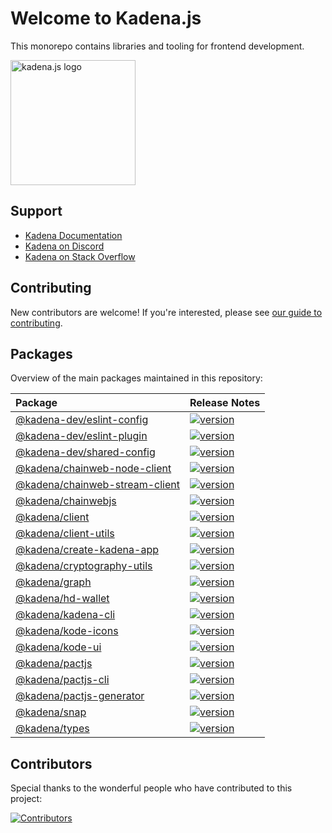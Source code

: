 # Welcome to Kadena.js

This monorepo contains libraries and tooling for frontend development.

<picture>
  <source srcset="./common/images/Kadena.JS_logo-white.png" media="(prefers-color-scheme: dark)"/>
  <img src="./common/images/Kadena.JS_logo-black.png" width="200" alt="kadena.js logo" />
</picture>

## Support

- [Kadena Documentation][1]
- [Kadena on Discord][2]
- [Kadena on Stack Overflow][3]

## Contributing

New contributors are welcome! If you're interested, please see [our guide to
contributing][4].

## Packages

Overview of the main packages maintained in this repository:

<!--packageTable start -->

| Package                              | Release Notes        |
| :----------------------------------- | :------------------- |
| [@kadena-dev/eslint-config][5]       | [![version][7]][6]   |
| [@kadena-dev/eslint-plugin][8]       | [![version][10]][9]  |
| [@kadena-dev/shared-config][11]      | [![version][13]][12] |
| [@kadena/chainweb-node-client][14]   | [![version][16]][15] |
| [@kadena/chainweb-stream-client][17] | [![version][19]][18] |
| [@kadena/chainwebjs][20]             | [![version][22]][21] |
| [@kadena/client][23]                 | [![version][25]][24] |
| [@kadena/client-utils][26]           | [![version][28]][27] |
| [@kadena/create-kadena-app][29]      | [![version][31]][30] |
| [@kadena/cryptography-utils][32]     | [![version][34]][33] |
| [@kadena/graph][35]                  | [![version][37]][36] |
| [@kadena/hd-wallet][38]              | [![version][40]][39] |
| [@kadena/kadena-cli][41]             | [![version][43]][42] |
| [@kadena/kode-icons][44]             | [![version][46]][45] |
| [@kadena/kode-ui][47]                | [![version][49]][48] |
| [@kadena/pactjs][50]                 | [![version][52]][51] |
| [@kadena/pactjs-cli][53]             | [![version][55]][54] |
| [@kadena/pactjs-generator][56]       | [![version][58]][57] |
| [@kadena/snap][59]                   | [![version][61]][60] |
| [@kadena/types][62]                  | [![version][64]][63] |

<!--packageTable end -->

## Contributors

Special thanks to the wonderful people who have contributed to this project:

[![Contributors][66]][65]

[1]: https://docs.kadena.io
[2]: https://discord.gg/kadena
[3]: https://stackoverflow.com/questions/tagged/kadena
[4]: ./CONTRIBUTING.md
[5]:
  https://github.com/kadena-community/kadena.js/tree/main/packages/tools/eslint-config
[6]: packages/tools/eslint-config/CHANGELOG.md
[7]: https://img.shields.io/npm/v/@kadena-dev/eslint-config.svg
[8]:
  https://github.com/kadena-community/kadena.js/tree/main/packages/tools/eslint-plugin
[9]: packages/tools/eslint-plugin/CHANGELOG.md
[10]: https://img.shields.io/npm/v/@kadena-dev/eslint-plugin.svg
[11]:
  https://github.com/kadena-community/kadena.js/tree/main/packages/tools/shared-config
[12]: packages/tools/shared-config/CHANGELOG.md
[13]: https://img.shields.io/npm/v/@kadena-dev/shared-config.svg
[14]:
  https://github.com/kadena-community/kadena.js/tree/main/packages/libs/chainweb-node-client
[15]: packages/libs/chainweb-node-client/CHANGELOG.md
[16]: https://img.shields.io/npm/v/@kadena/chainweb-node-client.svg
[17]:
  https://github.com/kadena-community/kadena.js/tree/main/packages/libs/chainweb-stream-client
[18]: packages/libs/chainweb-stream-client/CHANGELOG.md
[19]: https://img.shields.io/npm/v/@kadena/chainweb-stream-client.svg
[20]:
  https://github.com/kadena-community/kadena.js/tree/main/packages/libs/chainwebjs
[21]: packages/libs/chainwebjs/CHANGELOG.md
[22]: https://img.shields.io/npm/v/@kadena/chainwebjs.svg
[23]:
  https://github.com/kadena-community/kadena.js/tree/main/packages/libs/client
[24]: packages/libs/client/CHANGELOG.md
[25]: https://img.shields.io/npm/v/@kadena/client.svg
[26]:
  https://github.com/kadena-community/kadena.js/tree/main/packages/libs/client-utils
[27]: packages/libs/client-utils/CHANGELOG.md
[28]: https://img.shields.io/npm/v/@kadena/client-utils.svg
[29]:
  https://github.com/kadena-community/kadena.js/tree/main/packages/tools/create-kadena-app
[30]: packages/tools/create-kadena-app/CHANGELOG.md
[31]: https://img.shields.io/npm/v/@kadena/create-kadena-app.svg
[32]:
  https://github.com/kadena-community/kadena.js/tree/main/packages/libs/cryptography-utils
[33]: packages/libs/cryptography-utils/CHANGELOG.md
[34]: https://img.shields.io/npm/v/@kadena/cryptography-utils.svg
[35]:
  https://github.com/kadena-community/kadena.js/tree/main/packages/apps/graph
[36]: packages/apps/graph/CHANGELOG.md
[37]: https://img.shields.io/npm/v/@kadena/graph.svg
[38]:
  https://github.com/kadena-community/kadena.js/tree/main/packages/libs/hd-wallet
[39]: packages/libs/hd-wallet/CHANGELOG.md
[40]: https://img.shields.io/npm/v/@kadena/hd-wallet.svg
[41]:
  https://github.com/kadena-community/kadena.js/tree/main/packages/tools/kadena-cli
[42]: packages/tools/kadena-cli/CHANGELOG.md
[43]: https://img.shields.io/npm/v/@kadena/kadena-cli.svg
[44]:
  https://github.com/kadena-community/kadena.js/tree/main/packages/libs/kode-icons
[45]: packages/libs/kode-icons/CHANGELOG.md
[46]: https://img.shields.io/npm/v/@kadena/kode-icons.svg
[47]:
  https://github.com/kadena-community/kadena.js/tree/main/packages/libs/kode-ui
[48]: packages/libs/kode-ui/CHANGELOG.md
[49]: https://img.shields.io/npm/v/@kadena/kode-ui.svg
[50]:
  https://github.com/kadena-community/kadena.js/tree/main/packages/libs/pactjs
[51]: packages/libs/pactjs/CHANGELOG.md
[52]: https://img.shields.io/npm/v/@kadena/pactjs.svg
[53]:
  https://github.com/kadena-community/kadena.js/tree/main/packages/tools/pactjs-cli
[54]: packages/tools/pactjs-cli/CHANGELOG.md
[55]: https://img.shields.io/npm/v/@kadena/pactjs-cli.svg
[56]:
  https://github.com/kadena-community/kadena.js/tree/main/packages/libs/pactjs-generator
[57]: packages/libs/pactjs-generator/CHANGELOG.md
[58]: https://img.shields.io/npm/v/@kadena/pactjs-generator.svg
[59]: https://github.com/kadena-community/kadena.js/tree/main/packages/libs/snap
[60]: packages/libs/snap/CHANGELOG.md
[61]: https://img.shields.io/npm/v/@kadena/snap.svg
[62]:
  https://github.com/kadena-community/kadena.js/tree/main/packages/libs/types
[63]: packages/libs/types/CHANGELOG.md
[64]: https://img.shields.io/npm/v/@kadena/types.svg
[65]: https://github.com/kadena-community/kadena.js/graphs/contributors
[66]: https://contrib.rocks/image?repo=kadena-community/kadena.js
